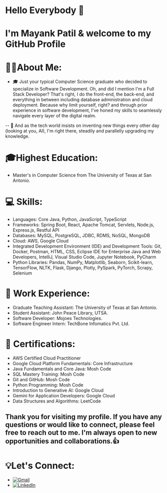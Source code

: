 # Hello Everybody 👋
# I'm Mayank Patil & welcome to my GitHub Profile
# 🧑‍💻About Me:
- 🎓 Just your typical Computer Science graduate who decided to specialize in Software Development. Oh, and did I mention I'm a Full Stack Developer? That's right, I do the front-end, the back-end, and everything in between including database administration and cloud deployment. Because why limit yourself, right? 
and through prior experience in software development, I've honed my skills to seamlessly navigate every layer of the digital realm.

-- 🚀 And as the tech world insists on inventing new things every other day (looking at you, AI), I'm right there, steadily and parallelly upgrading my knowledge.

# 🎓Highest Education:
-  Master's in Computer Science from The University of Texas at San Antonio.

# 💻 Skills:

- Languages: Core Java, Python, JavaScript, TypeScript
- Frameworks: Spring Boot, React, Apache Tomcat, Servlets, Node.js, Express.js, Restful API
- Databases: MySQL, PostgreSQL, JDBC, RDMS, NoSQL, MongoDB
- Cloud: AWS, Google Cloud
- Integrated Development Environment (IDE) and Development Tools: Git, Docker, Postman, HTML, CSS, Eclipse IDE for Enterprise Java and Web Developers, IntelliJ, Visual Studio Code, Jupyter Notebook, PyCharm
- Python Libraries: Pandas, NumPy, Matplotlib, Seaborn, Scikit-learn, TensorFlow, NLTK, Flask, Django, Plotly, PySpark, PyTorch, Scrapy, Selenium

# 👔 Work Experience:
- Graduate Teaching Assistant: The University of Texas at San Antonio.
- Student Assistant: John Peace Library, UTSA.
- Software Developer: Mojoes Technologies.
- Software Engineer Intern: TechBone Infomatics Pvt. Ltd.

# 🏅 Certifications:
- AWS Certified Cloud Practitioner
- Google Cloud Platform Fundamentals: Core Infrastructure
- Java Fundamentals and Core Java: Mosh Code
- SQL Mastery Training: Mosh Code
- Git and GitHub: Mosh Code
- Python Programming: Mosh Code
- Introduction to Generative AI: Google Cloud
- Gemini for Application Developers: Google Cloud
- Data Structures and Algorithms: LeetCode

## Thank you for visiting my profile. If you have any questions or would like to connect, please feel free to reach out to me. I'm always open to new opportunities and collaborations.👍

# 💡Let's Connect: 
- [![Gmail](https://img.shields.io/badge/Gmail-D14836?style=for-the-badge&logo=gmail&logoColor=white)](mailto:mayankpatil892@gmail.com)
- [![LinkedIn](https://img.shields.io/badge/LinkedIn-0077B5?style=for-the-badge&logo=linkedin&logoColor=white)](https://www.linkedin.com/in/thetechsorcerer/)


<!--
**Mayankp11/Mayankp11** is a ✨ _special_ ✨ repository because its `README.md` (this file) appears on your GitHub profile.

Here are some ideas to get you started:

- 🔭 I’m currently working on ...
- 🌱 I’m currently learning ...
- 👯 I’m looking to collaborate on ...
- 🤔 I’m looking for help with ...
- 💬 Ask me about ...
- 📫 How to reach me: ...
- 😄 Pronouns: ...
- ⚡ Fun fact: ...
-->
